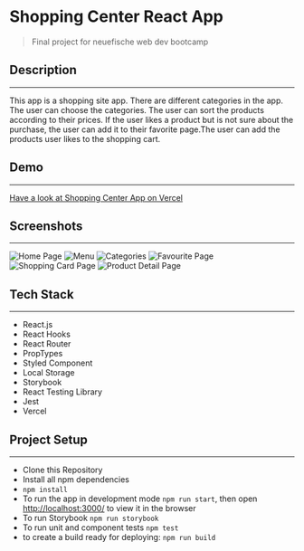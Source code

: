 # Shopping Center React App

> Final project for neuefische web dev bootcamp

## Description

<hr>
This app is a shopping site app. There are different categories in the app. The
user can choose the categories. The user can sort the products according to
their prices. If the user likes a product but is not sure about the purchase,
the user can add it to their favorite page.The user can add the products user
likes to the shopping cart.

## Demo

<hr>

[Have a look at Shopping Center App on Vercel](https://capstone-projekt.vercel.app/)

## Screenshots

<hr>

![Home Page](/public/images/homePage.png) ![Menu](/public/images/menu.png)
![Categories](/public/images/categorie.png)
![Favourite Page](/public/images/favourite.png)
![Shopping Card Page](/public/images/shoppingCard.png)
![Product Detail Page](/public/images/productDetail.png)

## Tech Stack

<hr>

-   React.js
-   React Hooks
-   React Router
-   PropTypes
-   Styled Component
-   Local Storage
-   Storybook
-   React Testing Library
-   Jest
-   Vercel

## Project Setup

<hr>

-   Clone this Repository
-   Install all npm dependencies
-   `npm install`
-   To run the app in development mode `npm run start`, then open
    [http://localhost:3000/](http://localhost:3000/) to view it in the browser
-   To run Storybook `npm run storybook`
-   To run unit and component tests `npm test`
-   to create a build ready for deploying: `npm run build`
